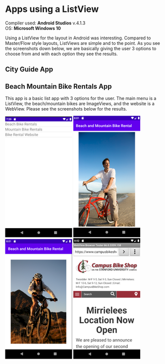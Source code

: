 # Apps using a ListView

Compiler used: **Android Studios** v.4.1.3 <br />
OS: **Microsoft Windows 10**

Using a ListView for the layout in Android was interesting. Compared to Master/Flow style layouts, ListViews are simple and to the point. As you see the screenshots down below, we are basically giving the user 3 options to choose from and with each option they see the results.


## City Guide App


## Beach Mountain Bike Rentals App

This app is a basic list app with 3 options for the user. The main menu is a ListView, the beach/mountain bikes are ImageViews, and the website is a WebView. Please see the screenshots below for the results.


![Main](https://github.com/aquaman48/Android-Apps/blob/main/Screenshots/Beach-Mountain-Bike-Rental/Beach_Mountain_Bike_Rental_App_Main.PNG) ![Beach](https://github.com/aquaman48/Android-Apps/blob/main/Screenshots/Beach-Mountain-Bike-Rental/Beach_Mountain_Bike_Rental_Beach_Bike.PNG) ![Mountain](https://github.com/aquaman48/Android-Apps/blob/main/Screenshots/Beach-Mountain-Bike-Rental/Beach_Mountain_Bike_Rental_Mountain_Bike.PNG) ![Web](https://github.com/aquaman48/Android-Apps/blob/main/Screenshots/Beach-Mountain-Bike-Rental/Beach_Mountain_Bike_Rental_Website.PNG)
